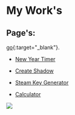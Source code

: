 # My Work's

## Page's:

[go](http://stackoverflow.com){:target="_blank"}.

* [New Year Timer](https://nerq1337.github.io/newYearTimer)

* [Create Shadow](https://nerq1337.github.io/createShadow)

* [Steam Key Generator](https://nerq1337.github.io/steamKeyGenerator)

* [Calculator](https://nerq1337.github.io/calc)

![](https://c.tenor.com/cSm92lLDJ9UAAAAd/anime-merry-christmas.gif)
